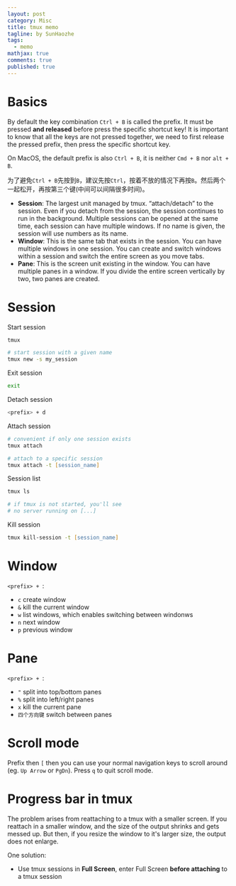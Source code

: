 ```yaml
---
layout: post
category: Misc     
title: tmux memo  
tagline: by SunHaozhe
tags: 
  - memo
mathjax: true
comments: true
published: true
---
```


# Basics 

By default the key combination `Ctrl + B` is called the prefix. It must be pressed **and released** before press the specific shortcut key! It is important to know that all the keys are not pressed together, we need to first release the pressed prefix, then press the specific shortcut key. 

On MacOS, the default prefix is also `Ctrl + B`, it is neither `Cmd + B` nor `alt + B`.

为了避免`Ctrl + B`先按到`B`，建议先按`Ctrl`，按着不放的情况下再按`B`。然后两个一起松开，再按第三个键(中间可以间隔很多时间)。

* **Session**: The largest unit managed by tmux. “attach/detach” to the session. Even if you detach from the session, the session continues to run in the background. Multiple sessions can be opened at the same time, each session can have multiple windows. If no name is given, the session will use numbers as its name. 
* **Window**: This is the same tab that exists in the session. You can have multiple windows in one session. You can create and switch windows within a session and switch the entire screen as you move tabs.
* **Pane**: This is the screen unit existing in the window. You can have multiple panes in a window. If you divide the entire screen vertically by two, two panes are created.


# Session 

Start session

```zsh
tmux

# start session with a given name
tmux new -s my_session
```

Exit session

```zsh
exit
```

Detach session

```zsh
<prefix> + d
```

Attach session

```zsh
# convenient if only one session exists 
tmux attach

# attach to a specific session
tmux attach -t [session_name]
```

Session list

```zsh
tmux ls

# if tmux is not started, you'll see
# no server running on [...]
```

Kill session

```zsh
tmux kill-session -t [session_name]
```

# Window


`<prefix> + `:

* `c` create window
* `&` kill the current window
* `w` list windows, which enables switching between windonws
* `n` next window
* `p` previous window

# Pane 

`<prefix> + `:

* `"` split into top/bottom panes
* `%` split into left/right panes
* `x` kill the current pane
* `四个方向键` switch between panes



# Scroll mode

Prefix then `[` then you can use your normal navigation keys to scroll around (eg. `Up Arrow` or `PgDn`). Press `q` to quit scroll mode.



# Progress bar in tmux

The problem arises from reattaching to a tmux with a smaller screen. If you reattach in a smaller window, and the size of the output shrinks and gets messed up. But then, if you resize the window to it's larger size, the output does not enlarge.

One solution:
* Use tmux sessions in **Full Screen**, enter Full Screen **before attaching** to a tmux session




































